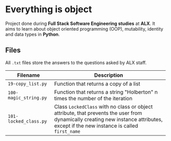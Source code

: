# Everything is object
Project done during **Full Stack Software Engineering studies** at **ALX**. It aims to learn about object oriented programming (OOP), mutability, identity and data types in **Python**.

## Files

All `.txt` files store the answers to the questions asked by ALX staff.

| Filename | Description |
| -------- | ----------- |
| `19-copy_list.py` | Function that returns a copy of a list |
| `100-magic_string.py` | Function that returns a string "Holberton" n times the number of the iteration |
| `101-locked_class.py` | Class `LockedClass` with no class or object attribute, that prevents the user from dynamically creating new instance attributes, except if the new instance is called `first_name` |
